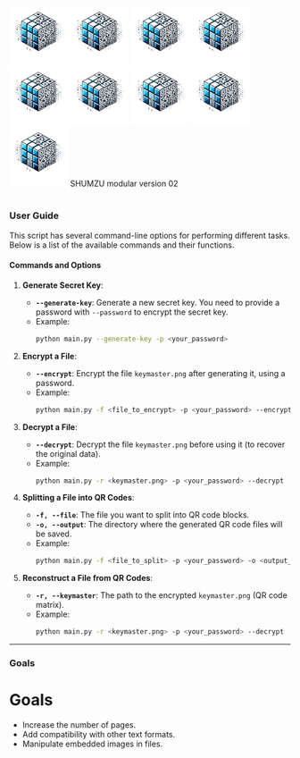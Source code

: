  ![SHUMZUlogo](/logo_SHUMZU.png) ![SHUMZUlogo](/logo_SHUMZU.png) ![SHUMZUlogo](/logo_SHUMZU.png)  ![SHUMZUlogo](/logo_SHUMZU.png)  ![SHUMZUlogo](/logo_SHUMZU.png)  ![SHUMZUlogo](/logo_SHUMZU.png)  ![SHUMZUlogo](/logo_SHUMZU.png)  ![SHUMZUlogo](/logo_SHUMZU.png)  ![SHUMZUlogo](/logo_SHUMZU.png)
SHUMZU modular  version 02
#
### **User Guide**

This script has several command-line options for performing different tasks. Below is a list of the available commands and their functions.

#### **Commands and Options**

1. **Generate Secret Key**:
   - **`--generate-key`**: Generate a new secret key. You need to provide a password with `--password` to encrypt the secret key.
   - Example:  
     ```bash
     python main.py --generate-key -p <your_password>
     ```

2. **Encrypt a File**:
   - **`--encrypt`**: Encrypt the file `keymaster.png` after generating it, using a password.
   - Example:
     ```bash
     python main.py -f <file_to_encrypt> -p <your_password> --encrypt
     ```

3. **Decrypt a File**:
   - **`--decrypt`**: Decrypt the file `keymaster.png` before using it (to recover the original data).
   - Example:
     ```bash
     python main.py -r <keymaster.png> -p <your_password> --decrypt
     ```

4. **Splitting a File into QR Codes**:
   - **`-f, --file`**: The file you want to split into QR code blocks.
   - **`-o, --output`**: The directory where the generated QR code files will be saved.
   - Example:
     ```bash
     python main.py -f <file_to_split> -p <your_password> -o <output_directory>
     ```

5. **Reconstruct a File from QR Codes**:
   - **`-r, --keymaster`**: The path to the encrypted `keymaster.png` (QR code matrix).
   - Example:
     ```bash
     python main.py -r <keymaster.png> -p <your_password> --decrypt
     ```
---

### Goals

# Goals

- Increase the number of pages.
- Add compatibility with other text formats.
- Manipulate embedded images in files.


